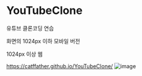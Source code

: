 # YouTubeClone

유튜브 클론코딩 연습

화면의 1024px 이하 모바일 버전

1024px 이상 웹

https://catffather.github.io/YouTubeClone/ 
![image](https://user-images.githubusercontent.com/65328960/123834956-2d81b700-d932-11eb-96cb-90379ab2b7a5.png)
